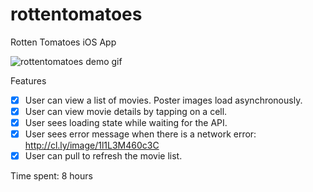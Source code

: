 # rottentomatoes
Rotten Tomatoes iOS App

![rottentomatoes demo gif](https://raw.githubusercontent.com/benhass/rottentomatoes/master/rottentomatoes-demo.gif)

Features

- [x] User can view a list of movies. Poster images load asynchronously.
- [x] User can view movie details by tapping on a cell.
- [x] User sees loading state while waiting for the API.
- [x] User sees error message when there is a network error: http://cl.ly/image/1l1L3M460c3C
- [x] User can pull to refresh the movie list.

Time spent: 8 hours
